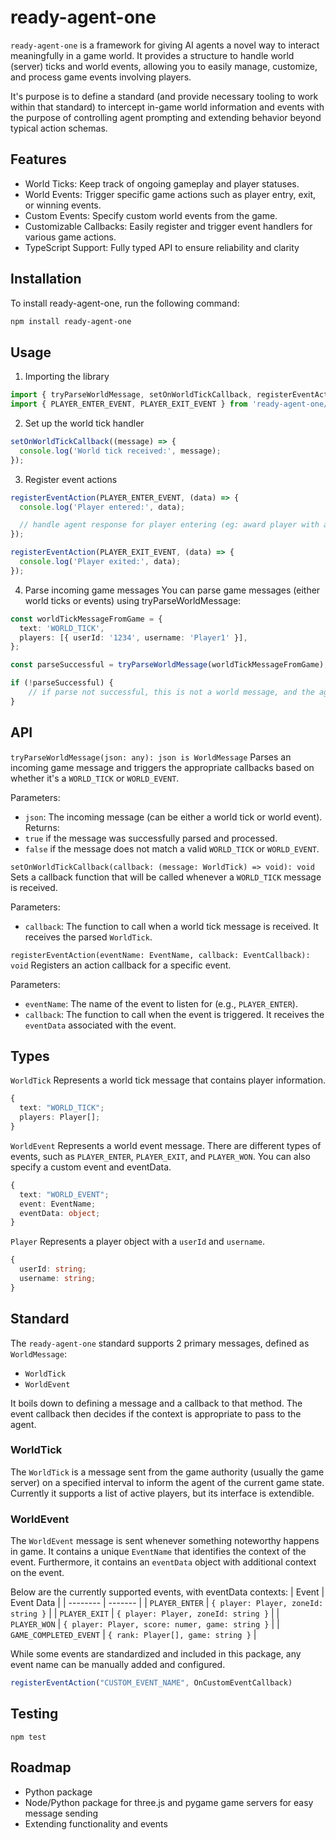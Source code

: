 # ready-agent-one

`ready-agent-one` is a framework for giving AI agents a novel way to interact meaningfully in a game world. It provides a structure to handle world (server) ticks and world events, allowing you to easily manage, customize, and process game events involving players.

It's purpose is to define a standard (and provide necessary tooling to work within that standard) to intercept in-game world information and events with the purpose of controlling agent prompting and extending behavior beyond typical action schemas.

## Features
- World Ticks: Keep track of ongoing gameplay and player statuses.
- World Events: Trigger specific game actions such as player entry, exit, or winning events.
- Custom Events: Specify custom world events from the game.
- Customizable Callbacks: Easily register and trigger event handlers for various game actions.
- TypeScript Support: Fully typed API to ensure reliability and clarity

## Installation
To install ready-agent-one, run the following command:
```bash
npm install ready-agent-one
```

## Usage
1. Importing the library
```ts
import { tryParseWorldMessage, setOnWorldTickCallback, registerEventAction } from 'ready-agent-one';
import { PLAYER_ENTER_EVENT, PLAYER_EXIT_EVENT } from 'ready-agent-one/dist/types/sharedTypes';
```

2. Set up the world tick handler
```ts
setOnWorldTickCallback((message) => {
  console.log('World tick received:', message);
});
```

3. Register event actions
```ts
registerEventAction(PLAYER_ENTER_EVENT, (data) => {
  console.log('Player entered:', data);

  // handle agent response for player entering (eg: award player with an NFT or a Superfluid stream)
});

registerEventAction(PLAYER_EXIT_EVENT, (data) => {
  console.log('Player exited:', data);
});
```

4. Parse incoming game messages
You can parse game messages (either world ticks or events) using tryParseWorldMessage:
```ts
const worldTickMessageFromGame = {
  text: 'WORLD_TICK',
  players: [{ userId: '1234', username: 'Player1' }],
};

const parseSuccessful = tryParseWorldMessage(worldTickMessageFromGame); // Triggers onWorldTick callback

if (!parseSuccessful) {
    // if parse not successful, this is not a world message, and the agent can reply as they please
}
```

## API
`tryParseWorldMessage(json: any): json is WorldMessage`
Parses an incoming game message and triggers the appropriate callbacks based on whether it's a `WORLD_TICK` or `WORLD_EVENT`.

Parameters:
- `json`: The incoming message (can be either a world tick or world event).
Returns:
- `true` if the message was successfully parsed and processed.
- `false` if the message does not match a valid `WORLD_TICK` or `WORLD_EVENT`.


`setOnWorldTickCallback(callback: (message: WorldTick) => void): void`
Sets a callback function that will be called whenever a `WORLD_TICK` message is received.

Parameters:
- `callback`: The function to call when a world tick message is received. It receives the parsed `WorldTick`.


`registerEventAction(eventName: EventName, callback: EventCallback): void`
Registers an action callback for a specific event.

Parameters:
- `eventName`: The name of the event to listen for (e.g., `PLAYER_ENTER`).
- `callback`: The function to call when the event is triggered. It receives the `eventData` associated with the event.

## Types
`WorldTick`
Represents a world tick message that contains player information.

```ts
{
  text: "WORLD_TICK";
  players: Player[];
}
```


`WorldEvent`
Represents a world event message. There are different types of events, such as `PLAYER_ENTER`, `PLAYER_EXIT`, and `PLAYER_WON`.  You can also specify a custom event and eventData.

```ts
{
  text: "WORLD_EVENT";
  event: EventName;
  eventData: object;
}
```


`Player`
Represents a player object with a `userId` and `username`.

```ts
{
  userId: string;
  username: string;
}
```

## Standard
The `ready-agent-one` standard supports 2 primary messages, defined as `WorldMessage`:
- `WorldTick`
- `WorldEvent`

It boils down to defining a message and a callback to that method.  The event callback then decides if the context is appropriate to pass to the agent.

### WorldTick
The `WorldTick` is a message sent from the game authority (usually the game server) on a specified interval to inform the agent of the current game state.  Currently it supports a list of active players, but its interface is extendible.

### WorldEvent
The `WorldEvent` message is sent whenever something noteworthy happens in game.  It contains a unique `EventName` that identifies the context of the event.  Furthermore, it contains an `eventData` object with additional context on the event.

Below are the currently supported events, with eventData contexts:
| Event    | Event Data |
| -------- | ------- |
| `PLAYER_ENTER`  |   `{ player: Player, zoneId: string }`  |
| `PLAYER_EXIT` | `{ player: Player, zoneId: string }`     |
| `PLAYER_WON`    | `{ player: Player, score: numer, game: string }`    |
| `GAME_COMPLETED_EVENT`    | `{ rank: Player[], game: string }`    |

While some events are standardized and included in this package, any event name can be manually added and configured.

```ts
registerEventAction("CUSTOM_EVENT_NAME", OnCustomEventCallback)
```

## Testing
`npm test`

## Roadmap
- Python package
- Node/Python package for three.js and pygame game servers for easy message sending
- Extending functionality and events